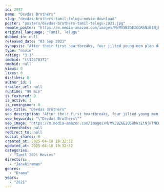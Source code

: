 ```yaml
---
id: 2947
name: "Devdas Brothers"
slug: "devdas-brothers-tamil-telugu-movie-download"
poster: "posters/devdas-brothers-tamil-telugu-2021.jpg"
remote_poster: "https://m.media-amazon.com/images/M/MV5BZGE2OGRhNzEtNjFlNC00ZjE2LWFhZmYtMzgyNDllZWEwYTg5XkEyXkFqcGc@._V1_SX300.jpg"
original_language: "Tamil, Telugu"
dubbed_in: null
released_date: "03 Sep 2021"
synopsis: "After their first heartbreaks, four jilted young men plan drastic ways to get back at the women who left them - and are in for a sobering lesson."
type: "movie"
rating: "3.3"
imdbid: "tt12478372"
tmdbid: null
views: 0
likes: 0
dislikes: 0
author_id: 1
trailer_url: null
runtime: "99 min"
is_featured: 0
is_active: 1
is_comingsoon: 0
seo_title: "Devdas Brothers"
seo_description: "After their first heartbreaks, four jilted young men plan drastic ways to get back at the women who left them - and are in for a sobering lesson."
seo_keywords: "\"Devdas Brothers\""
seo_image: "https://m.media-amazon.com/images/M/MV5BZGE2OGRhNzEtNjFlNC00ZjE2LWFhZmYtMzgyNDllZWEwYTg5XkEyXkFqcGc@._V1_SX300.jpg"
screenshots: null
redirect_to: null
social_shares: 0
created_at: 2025-04-10 19:32:32
updated_at: 2025-04-10 19:32:32
categories:
  - "Tamil 2021 Movies"
directors:
  - "Janakiraman"
genres:
  - "Drama"
years:
  - "2021"
---
```

